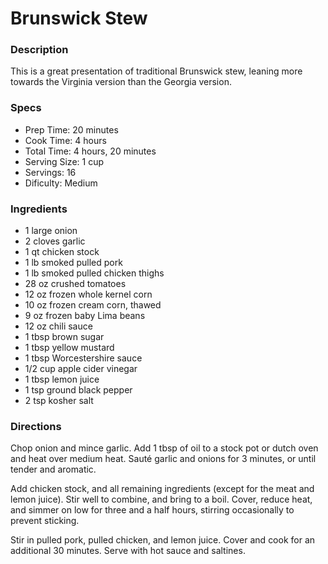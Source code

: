 # Brunswick Stew

### Description
This is a great presentation of traditional Brunswick stew, leaning more towards the Virginia version than the Georgia version.

### Specs
- Prep Time:      20 minutes
- Cook Time:      4 hours
- Total Time:     4 hours, 20 minutes
- Serving Size:   1 cup
- Servings:       16
- Dificulty:      Medium

### Ingredients

* 1 large onion
* 2 cloves garlic
* 1 qt chicken stock
* 1 lb smoked pulled pork
* 1 lb smoked pulled chicken thighs
* 28 oz crushed tomatoes
* 12 oz frozen whole kernel corn
* 10 oz frozen cream corn, thawed
* 9 oz frozen baby Lima beans
* 12 oz chili sauce
* 1 tbsp brown sugar
* 1 tbsp yellow mustard
* 1 tbsp Worcestershire sauce
* 1/2 cup apple cider vinegar
* 1 tbsp lemon juice
* 1 tsp ground black pepper
* 2 tsp kosher salt

### Directions
Chop onion and mince garlic. Add 1 tbsp of oil to a stock pot or dutch oven and heat over medium heat. Sauté garlic and onions for 3 minutes, or until tender and aromatic.

Add chicken stock, and all remaining ingredients (except for the meat and lemon juice). Stir well to combine, and bring to a boil. Cover, reduce heat, and simmer on low for three and a half hours, stirring occasionally to prevent sticking. 

Stir in pulled pork, pulled chicken, and lemon juice. Cover and cook for an additional 30 minutes. Serve with hot sauce and saltines.
